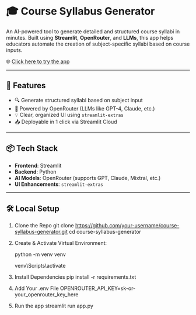 # 🎓 Course Syllabus Generator

An AI-powered tool to generate detailed and structured course syllabi in minutes. Built using **Streamlit**, **OpenRouter**, and **LLMs**, this app helps educators automate the creation of subject-specific syllabi based on course inputs.

🌐 [Click here to try the app](https://course-syllabus-generator-4zy84q3degmpah6dwiqrgv.streamlit.app/#step-by-step-guide)

---

## 🚀 Features

- 🔍 Generate structured syllabi based on subject input
- 🧠 Powered by OpenRouter (LLMs like GPT-4, Claude, etc.)
- 💡 Clear, organized UI using `streamlit-extras`
- 📤 Deployable in 1 click via Streamlit Cloud

---

## 📦 Tech Stack

- **Frontend**: Streamlit
- **Backend**: Python
- **AI Models**: OpenRouter (supports GPT, Claude, Mixtral, etc.)
- **UI Enhancements**: `streamlit-extras`

---

## 🛠️ Local Setup


1. Clone the Repo
git clone https://github.com/your-username/course-syllabus-generator.git
cd course-syllabus-generator


2. Create & Activate Virtual Environment:

   python -m venv venv

   venv\Scripts\activate

4. Install Dependencies
pip install -r requirements.txt

5. Add Your .env File
OPENROUTER_API_KEY=sk-or-your_openrouter_key_here

6. Run the app
streamlit run app.py
